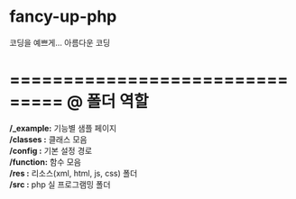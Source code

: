 fancy-up-php
============

코딩을 예쁘게...
아름다운 코딩

===============================
@ 폴더 역할
===============================
<b>/_example:</b> 기능별 샘플 페이지<br />
<b>/classes :</b> 클래스 모음<br />
<b>/config  :</b> 기본 설정 경로<br />
<b>/function:</b> 함수 모음<br />
<b>/res     :</b> 리소스(xml, html, js, css) 폴더<br />
<b>/src     :</b> php 실 프로그램밍 폴더<br />
